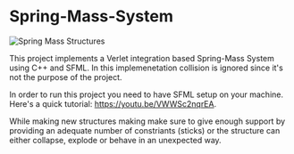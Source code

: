# Spring-Mass-System
![Spring Mass Structures](https://github.com/ChadiHamrouni/Spring-Mass-System/assets/69485266/e295b348-d7c2-436f-b281-a8cded1e1f26)

This project implements a Verlet integration based Spring-Mass System using C++ and SFML.
In this implemenetation collision is ignored since it's not the purpose of the project. 

In order to run this project you need to have SFML setup on your machine.
Here's a quick tutorial: https://youtu.be/VWWSc2nqrEA.

While making new structures making make sure to give enough support by providing an adequate number of constriants (sticks) or the structure can either collapse, explode or behave in an unexpected way.

